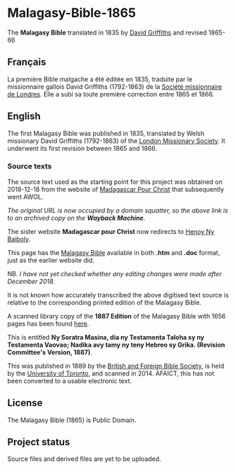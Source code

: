 # Malagasy-Bible-1865
The **Malagasy Bible** translated in 1835 by [David Griffiths](https://en.wikipedia.org/wiki/David_Griffiths_(missionary)) and revised 1865-66

## Français ##
La première Bible malgache a été éditée en 1835, traduite par le missionnaire gallois David Griffiths (1792-1863) de la [Société missionnaire de Londres](https://fr.wikipedia.org/wiki/Soci%C3%A9t%C3%A9_missionnaire_de_Londres). Elle a subi sa toute première correction entre 1865 et 1866.

## English ##
The first Malagasy Bible was published in 1835, translated by Welsh missionary David Griffiths (1792-1863) of the [London Missionary Society](https://en.wikipedia.org/wiki/London_Missionary_Society). It underwent its first revision between 1865 and 1866.

### Source texts ###
The source text used as the starting point for this project was obtained on 2018-12-18 from the website of [Madagascar Pour Christ](https://web.archive.org/web/20181218163116/http://madabibliq.org:80/) that subsequently went AWOL.

*The original URL is now occupied by a domain squatter, so the above link is to an archived copy on the **Wayback Machine**.*

The sister website **Madagascar pour Christ** now redirects to [Henoy Ny Baiboly](https://nybaiboly.net/).

This page has the [Malagasy Bible](https://nybaiboly.net/Bible.htm) available in both **.htm** and **.doc** format, just as the earlier website did.

NB. *I have not yet checked whether any editing changes were made after December 2018.*

It is not known how accurately transcribed the above digitised text source is relative to the corresponding printed edition of the Malagasy Bible.

A scanned library copy of the **1887 Edition** of the Malagasy Bible with 1656 pages has been found [here](https://archive.org/details/nysoratramasinad00lond).

This is entitled **Ny Soratra Masina, dia ny Testamenta Taloha sy ny Testamenta Vaovao; Nadika avy tamy ny teny Hebreo sy Grika. (Revision Committee's Version, 1887)**.

This was published in 1889 by the [British and Foreign Bible Society](https://www.biblesociety.org.uk/), is held by the [University of Toronto](https://www.utoronto.ca/), and scanned in 2014. AFAICT, this has not been converted to a usable electronic text.

## License ##
The Malagasy Bible (1865) is Public Domain.

## Project status ##
Source files and derived files are yet to be uploaded.

